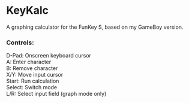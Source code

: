 # KeyKalc

A graphing calculator for the FunKey S, based on my GameBoy version.

### Controls:
D-Pad: Onscreen keyboard cursor  
A: Enter character  
B: Remove character  
X/Y: Move input cursor  
Start: Run calculation  
Select: Switch mode  
L/R: Select input field (graph mode only)
